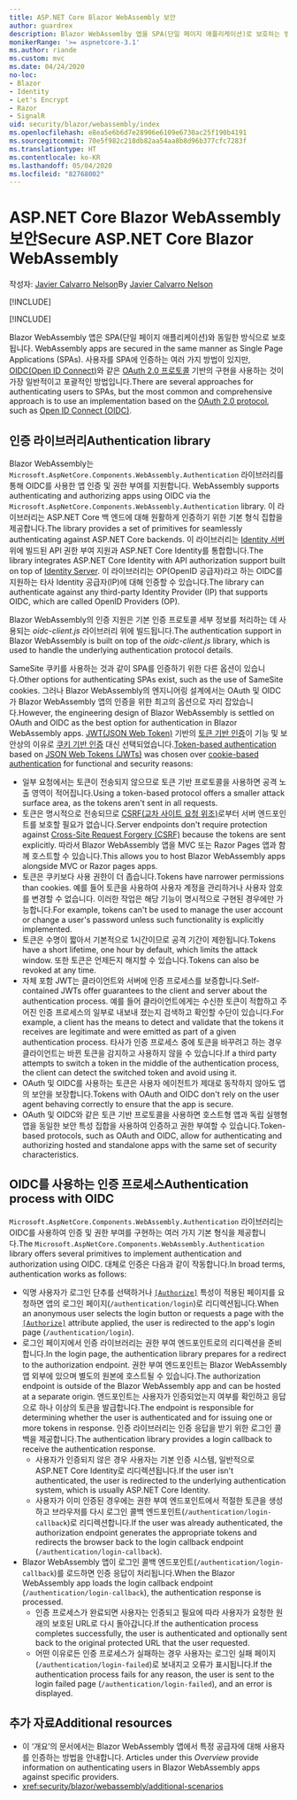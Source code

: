 ```yaml
---
title: ASP.NET Core Blazor WebAssembly 보안
author: guardrex
description: Blazor WebAssemlby 앱을 SPA(단일 페이지 애플리케이션)로 보호하는 방법을 알아봅니다.
monikerRange: '>= aspnetcore-3.1'
ms.author: riande
ms.custom: mvc
ms.date: 04/24/2020
no-loc:
- Blazor
- Identity
- Let's Encrypt
- Razor
- SignalR
uid: security/blazor/webassembly/index
ms.openlocfilehash: e8ea5e6b6d7e28906e6109e6730ac25f190b4191
ms.sourcegitcommit: 70e5f982c218db82aa54aa8b8d96b377cfc7283f
ms.translationtype: HT
ms.contentlocale: ko-KR
ms.lasthandoff: 05/04/2020
ms.locfileid: "82768002"
---
```

# <a name="secure-aspnet-core-blazor-webassembly"></a><span data-ttu-id="64d15-103">ASP.NET Core Blazor WebAssembly 보안</span><span class="sxs-lookup"><span data-stu-id="64d15-103">Secure ASP.NET Core Blazor WebAssembly</span></span>

<span data-ttu-id="64d15-104">작성자: [Javier Calvarro Nelson](https://github.com/javiercn)</span><span class="sxs-lookup"><span data-stu-id="64d15-104">By [Javier Calvarro Nelson](https://github.com/javiercn)</span></span>

[!INCLUDE[](~/includes/blazorwasm-preview-notice.md)]

[!INCLUDE[](~/includes/blazorwasm-3.2-template-article-notice.md)]

Blazor<span data-ttu-id="64d15-105"> WebAssembly 앱은 SPA(단일 페이지 애플리케이션)와 동일한 방식으로 보호됩니다.</span><span class="sxs-lookup"><span data-stu-id="64d15-105"> WebAssembly apps are secured in the same manner as Single Page Applications (SPAs).</span></span> <span data-ttu-id="64d15-106">사용자를 SPA에 인증하는 여러 가지 방법이 있지만, [OIDC(Open ID Connect)](https://openid.net/connect/)와 같은 [OAuth 2.0 프로토콜](https://oauth.net/) 기반의 구현을 사용하는 것이 가장 일반적이고 포괄적인 방법입니다.</span><span class="sxs-lookup"><span data-stu-id="64d15-106">There are several approaches for authenticating users to SPAs, but the most common and comprehensive approach is to use an implementation based on the [OAuth 2.0 protocol](https://oauth.net/), such as [Open ID Connect (OIDC)](https://openid.net/connect/).</span></span>

## <a name="authentication-library"></a><span data-ttu-id="64d15-107">인증 라이브러리</span><span class="sxs-lookup"><span data-stu-id="64d15-107">Authentication library</span></span>

Blazor<span data-ttu-id="64d15-108"> WebAssembly는 `Microsoft.AspNetCore.Components.WebAssembly.Authentication` 라이브러리를 통해 OIDC를 사용한 앱 인증 및 권한 부여를 지원합니다.</span><span class="sxs-lookup"><span data-stu-id="64d15-108"> WebAssembly supports authenticating and authorizing apps using OIDC via the `Microsoft.AspNetCore.Components.WebAssembly.Authentication` library.</span></span> <span data-ttu-id="64d15-109">이 라이브러리는 ASP.NET Core 백 엔드에 대해 원활하게 인증하기 위한 기본 형식 집합을 제공합니다.</span><span class="sxs-lookup"><span data-stu-id="64d15-109">The library provides a set of primitives for seamlessly authenticating against ASP.NET Core backends.</span></span> <span data-ttu-id="64d15-110">이 라이브러리는 [Identity 서버](https://identityserver.io/) 위에 빌드된 API 권한 부여 지원과 ASP.NET Core Identity를 통합합니다.</span><span class="sxs-lookup"><span data-stu-id="64d15-110">The library integrates ASP.NET Core Identity with API authorization support built on top of [Identity Server](https://identityserver.io/).</span></span> <span data-ttu-id="64d15-111">이 라이브러리는 OP(OpenID 공급자)라고 하는 OIDC를 지원하는 타사 Identity 공급자(IP)에 대해 인증할 수 있습니다.</span><span class="sxs-lookup"><span data-stu-id="64d15-111">The library can authenticate against any third-party Identity Provider (IP) that supports OIDC, which are called OpenID Providers (OP).</span></span>

<span data-ttu-id="64d15-112">Blazor WebAssembly의 인증 지원은 기본 인증 프로토콜 세부 정보를 처리하는 데 사용되는 *oidc-client.js* 라이브러리 위에 빌드됩니다.</span><span class="sxs-lookup"><span data-stu-id="64d15-112">The authentication support in Blazor WebAssembly is built on top of the *oidc-client.js* library, which is used to handle the underlying authentication protocol details.</span></span>

<span data-ttu-id="64d15-113">SameSite 쿠키를 사용하는 것과 같이 SPA를 인증하기 위한 다른 옵션이 있습니다.</span><span class="sxs-lookup"><span data-stu-id="64d15-113">Other options for authenticating SPAs exist, such as the use of SameSite cookies.</span></span> <span data-ttu-id="64d15-114">그러나 Blazor WebAssembly의 엔지니어링 설계에서는 OAuth 및 OIDC가 Blazor WebAssembly 앱의 인증을 위한 최고의 옵션으로 자리 잡았습니다.</span><span class="sxs-lookup"><span data-stu-id="64d15-114">However, the engineering design of Blazor WebAssembly is settled on OAuth and OIDC as the best option for authentication in Blazor WebAssembly apps.</span></span> <span data-ttu-id="64d15-115">[JWT(JSON Web Token)](https://self-issued.info/docs/draft-ietf-oauth-json-web-token.html) 기반의 [토큰 기반 인증](xref:security/anti-request-forgery#token-based-authentication)이 기능 및 보안상의 이유로 [쿠키 기반 인증](xref:security/anti-request-forgery#cookie-based-authentication) 대신 선택되었습니다.</span><span class="sxs-lookup"><span data-stu-id="64d15-115">[Token-based authentication](xref:security/anti-request-forgery#token-based-authentication) based on [JSON Web Tokens (JWTs)](https://self-issued.info/docs/draft-ietf-oauth-json-web-token.html) was chosen over [cookie-based authentication](xref:security/anti-request-forgery#cookie-based-authentication) for functional and security reasons:</span></span>

* <span data-ttu-id="64d15-116">일부 요청에서는 토큰이 전송되지 않으므로 토큰 기반 프로토콜을 사용하면 공격 노출 영역이 적어집니다.</span><span class="sxs-lookup"><span data-stu-id="64d15-116">Using a token-based protocol offers a smaller attack surface area, as the tokens aren't sent in all requests.</span></span>
* <span data-ttu-id="64d15-117">토큰은 명시적으로 전송되므로 [CSRF(교차 사이트 요청 위조)](xref:security/anti-request-forgery)로부터 서버 엔드포인트를 보호할 필요가 없습니다.</span><span class="sxs-lookup"><span data-stu-id="64d15-117">Server endpoints don't require protection against [Cross-Site Request Forgery (CSRF)](xref:security/anti-request-forgery) because the tokens are sent explicitly.</span></span> <span data-ttu-id="64d15-118">따라서 Blazor WebAssembly 앱을 MVC 또는 Razor Pages 앱과 함께 호스트할 수 있습니다.</span><span class="sxs-lookup"><span data-stu-id="64d15-118">This allows you to host Blazor WebAssembly apps alongside MVC or Razor pages apps.</span></span>
* <span data-ttu-id="64d15-119">토큰은 쿠키보다 사용 권한이 더 좁습니다.</span><span class="sxs-lookup"><span data-stu-id="64d15-119">Tokens have narrower permissions than cookies.</span></span> <span data-ttu-id="64d15-120">예를 들어 토큰을 사용하여 사용자 계정을 관리하거나 사용자 암호를 변경할 수 없습니다. 이러한 작업은 해당 기능이 명시적으로 구현된 경우에만 가능합니다.</span><span class="sxs-lookup"><span data-stu-id="64d15-120">For example, tokens can't be used to manage the user account or change a user's password unless such functionality is explicitly implemented.</span></span>
* <span data-ttu-id="64d15-121">토큰은 수명이 짧아서 기본적으로 1시간이므로 공격 기간이 제한됩니다.</span><span class="sxs-lookup"><span data-stu-id="64d15-121">Tokens have a short lifetime, one hour by default, which limits the attack window.</span></span> <span data-ttu-id="64d15-122">또한 토큰은 언제든지 해지할 수 있습니다.</span><span class="sxs-lookup"><span data-stu-id="64d15-122">Tokens can also be revoked at any time.</span></span>
* <span data-ttu-id="64d15-123">자체 포함 JWT는 클라이언트와 서버에 인증 프로세스를 보증합니다.</span><span class="sxs-lookup"><span data-stu-id="64d15-123">Self-contained JWTs offer guarantees to the client and server about the authentication process.</span></span> <span data-ttu-id="64d15-124">예를 들어 클라이언트에게는 수신한 토큰이 적합하고 주어진 인증 프로세스의 일부로 내보내 졌는지 검색하고 확인할 수단이 있습니다.</span><span class="sxs-lookup"><span data-stu-id="64d15-124">For example, a client has the means to detect and validate that the tokens it receives are legitimate and were emitted as part of a given authentication process.</span></span> <span data-ttu-id="64d15-125">타사가 인증 프로세스 중에 토큰을 바꾸려고 하는 경우 클라이언트는 바뀐 토큰을 감지하고 사용하지 않을 수 있습니다.</span><span class="sxs-lookup"><span data-stu-id="64d15-125">If a third party attempts to switch a token in the middle of the authentication process, the client can detect the switched token and avoid using it.</span></span>
* <span data-ttu-id="64d15-126">OAuth 및 OIDC를 사용하는 토큰은 사용자 에이전트가 제대로 동작하지 않아도 앱의 보안을 보장합니다.</span><span class="sxs-lookup"><span data-stu-id="64d15-126">Tokens with OAuth and OIDC don't rely on the user agent behaving correctly to ensure that the app is secure.</span></span>
* <span data-ttu-id="64d15-127">OAuth 및 OIDC와 같은 토큰 기반 프로토콜을 사용하면 호스트형 앱과 독립 실행형 앱을 동일한 보안 특성 집합을 사용하여 인증하고 권한 부여할 수 있습니다.</span><span class="sxs-lookup"><span data-stu-id="64d15-127">Token-based protocols, such as OAuth and OIDC, allow for authenticating and authorizing hosted and standalone apps with the same set of security characteristics.</span></span>

## <a name="authentication-process-with-oidc"></a><span data-ttu-id="64d15-128">OIDC를 사용하는 인증 프로세스</span><span class="sxs-lookup"><span data-stu-id="64d15-128">Authentication process with OIDC</span></span>

<span data-ttu-id="64d15-129">`Microsoft.AspNetCore.Components.WebAssembly.Authentication` 라이브러리는 OIDC를 사용하여 인증 및 권한 부여를 구현하는 여러 가지 기본 형식을 제공합니다.</span><span class="sxs-lookup"><span data-stu-id="64d15-129">The `Microsoft.AspNetCore.Components.WebAssembly.Authentication` library offers several primitives to implement authentication and authorization using OIDC.</span></span> <span data-ttu-id="64d15-130">대체로 인증은 다음과 같이 작동합니다.</span><span class="sxs-lookup"><span data-stu-id="64d15-130">In broad terms, authentication works as follows:</span></span>

* <span data-ttu-id="64d15-131">익명 사용자가 로그인 단추를 선택하거나 [`[Authorize]`](xref:Microsoft.AspNetCore.Authorization.AuthorizeAttribute) 특성이 적용된 페이지를 요청하면 앱의 로그인 페이지(`/authentication/login`)로 리디렉션됩니다.</span><span class="sxs-lookup"><span data-stu-id="64d15-131">When an anonymous user selects the login button or requests a page with the [`[Authorize]`](xref:Microsoft.AspNetCore.Authorization.AuthorizeAttribute) attribute applied, the user is redirected to the app's login page (`/authentication/login`).</span></span>
* <span data-ttu-id="64d15-132">로그인 페이지에서 인증 라이브러리는 권한 부여 엔드포인트로의 리디렉션을 준비합니다.</span><span class="sxs-lookup"><span data-stu-id="64d15-132">In the login page, the authentication library prepares for a redirect to the authorization endpoint.</span></span> <span data-ttu-id="64d15-133">권한 부여 엔드포인트는 Blazor WebAssembly 앱 외부에 있으며 별도의 원본에 호스트될 수 있습니다.</span><span class="sxs-lookup"><span data-stu-id="64d15-133">The authorization endpoint is outside of the Blazor WebAssembly app and can be hosted at a separate origin.</span></span> <span data-ttu-id="64d15-134">엔드포인트는 사용자가 인증되었는지 여부를 확인하고 응답으로 하나 이상의 토큰을 발급합니다.</span><span class="sxs-lookup"><span data-stu-id="64d15-134">The endpoint is responsible for determining whether the user is authenticated and for issuing one or more tokens in response.</span></span> <span data-ttu-id="64d15-135">인증 라이브러리는 인증 응답을 받기 위한 로그인 콜백을 제공합니다.</span><span class="sxs-lookup"><span data-stu-id="64d15-135">The authentication library provides a login callback to receive the authentication response.</span></span>
  * <span data-ttu-id="64d15-136">사용자가 인증되지 않은 경우 사용자는 기본 인증 시스템, 일반적으로 ASP.NET Core Identity로 리디렉션됩니다.</span><span class="sxs-lookup"><span data-stu-id="64d15-136">If the user isn't authenticated, the user is redirected to the underlying authentication system, which is usually ASP.NET Core Identity.</span></span>
  * <span data-ttu-id="64d15-137">사용자가 이미 인증된 경우에는 권한 부여 엔드포인트에서 적절한 토큰을 생성하고 브라우저를 다시 로그인 콜백 엔드포인트(`/authentication/login-callback`)로 리디렉션합니다.</span><span class="sxs-lookup"><span data-stu-id="64d15-137">If the user was already authenticated, the authorization endpoint generates the appropriate tokens and redirects the browser back to the login callback endpoint (`/authentication/login-callback`).</span></span>
* <span data-ttu-id="64d15-138">Blazor WebAssembly 앱이 로그인 콜백 엔드포인트(`/authentication/login-callback`)를 로드하면 인증 응답이 처리됩니다.</span><span class="sxs-lookup"><span data-stu-id="64d15-138">When the Blazor WebAssembly app loads the login callback endpoint (`/authentication/login-callback`), the authentication response is processed.</span></span>
  * <span data-ttu-id="64d15-139">인증 프로세스가 완료되면 사용자는 인증되고 필요에 따라 사용자가 요청한 원래의 보호된 URL로 다시 돌아갑니다.</span><span class="sxs-lookup"><span data-stu-id="64d15-139">If the authentication process completes successfully, the user is authenticated and optionally sent back to the original protected URL that the user requested.</span></span>
  * <span data-ttu-id="64d15-140">어떤 이유로든 인증 프로세스가 실패하는 경우 사용자는 로그인 실패 페이지(`/authentication/login-failed`)로 보내지고 오류가 표시됩니다.</span><span class="sxs-lookup"><span data-stu-id="64d15-140">If the authentication process fails for any reason, the user is sent to the login failed page (`/authentication/login-failed`), and an error is displayed.</span></span>

## <a name="additional-resources"></a><span data-ttu-id="64d15-141">추가 자료</span><span class="sxs-lookup"><span data-stu-id="64d15-141">Additional resources</span></span>

* <span data-ttu-id="64d15-142">이 ‘개요’의 문서에서는 Blazor WebAssembly 앱에서 특정 공급자에 대해 사용자를 인증하는 방법을 안내합니다. </span><span class="sxs-lookup"><span data-stu-id="64d15-142">Articles under this *Overview* provide information on authenticating users in Blazor WebAssembly apps against specific providers.</span></span>
* <xref:security/blazor/webassembly/additional-scenarios>
